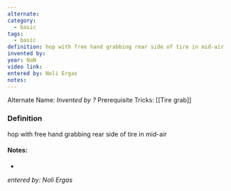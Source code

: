 ```yaml
---
alternate: 
category:
  - basic
tags:
  - basic
definition: hop with free hand grabbing rear side of tire in mid-air
invented by: 
year: NaN
video link: 
entered by: Noli Ergas
notes: 
---
```

Alternate Name: 
*Invented by ?*
Prerequisite Tricks: [[Tire grab]]

### Definition
hop with free hand grabbing rear side of tire in mid-air


#### Notes:
- 
*entered by: Noli Ergas*
